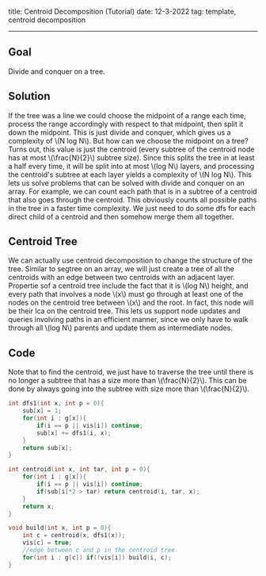 title: Centroid Decomposition (Tutorial)
date: 12-3-2022
tag: template, centroid decomposition

---

## Goal

Divide and conquer on a tree.

## Solution

If the tree was a line we could choose the midpoint of a range each time, process the range accordingly with respect to that midpoint, then split it down the midpoint. This is just divide and conquer, which gives us a complexity of \\(N log N\\). But how can we choose the midpoint on a tree? Turns out, this value is just the centroid (every subtree of the centroid node has at most \\(\\frac{N}{2}\\) subtree size). Since this splits the tree in at least a half every time, it will be split into at most \\(log N\\) layers, and processing the centroid's subtree at each layer yields a complexity of \\(N log N\\). This lets us solve problems that can be solved with divide and conquer on an array. For example, we can count each path that is in a subtree of a centroid that also goes through the centroid. This obviously counts all possible paths in the tree in a faster time complexity. We just need to do some dfs for each direct child of a centroid and then somehow merge them all together.

## Centroid Tree

We can actually use centroid decomposition to change the structure of the tree. Similar to segtree on an array, we will just create a tree of all the centroids with an edge between two centroids with an adjacent layer. Propertie sof a centroid tree include the fact that it is \\(log N\\) height, and every path that involves a node \\(x\\) must go through at least one of the nodes on the centroid tree between \\(x\\) and the root. In fact, this node will be their lca on the centroid tree. This lets us support node updates and queries involving paths in an efficient manner, since we only have to walk through all \\(log N\\) parents and update them as intermediate nodes.

## Code

Note that to find the centroid, we just have to traverse the tree until there is no longer a subtree that has a size more than \\(\\frac{N}{2}\\). This can be done by always going into the subtree with size more than \\(\\frac{N}{2}\\).

```c++
int dfs1(int x, int p = 0){
	sub[x] = 1;
	for(int i : g[x]){
		if(i == p || vis[i]) continue;
		sub[x] += dfs1(i, x);
	}
	return sub[x];
}

int centroid(int x, int tar, int p = 0){
	for(int i : g[x]){
		if(i == p || vis[i]) continue;
		if(sub[i]*2 > tar) return centroid(i, tar, x);
	}
	return x;
}

void build(int x, int p = 0){
	int c = centroid(x, dfs1(x));
	vis[c] = true;
	//edge between c and p in the centroid tree
	for(int i : g[c]) if(!vis[i]) build(i, c);
}
```